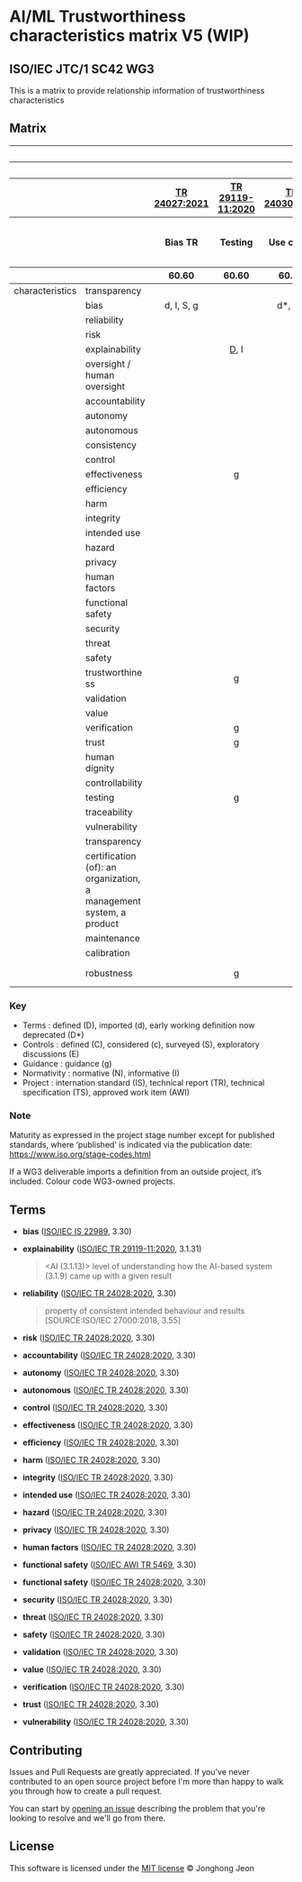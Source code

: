 # AI/ML Trustworthiness characteristics matrix V5 (WIP)
## ISO/IEC JTC/1 SC42 WG3 

This is a matrix to provide relationship information of trustworthiness characteristics

## Matrix
<table>
<thead>
<tr>
  <th></th>
  <th></th>
  <th align="center" colspan="15">Deliverable</th>
</tr>
<tr>
  <th></th>
  <th></th>
  <th align="center" colspan="8">Informative</th>
  <th align="center" colsapn="12">Normative</th>
  </tr>
<tr>
  <th></th>
  <th></th>
  <th align="center"><a href="https://www.iso.org/obp/ui#iso:std:iso-iec:tr:24027:ed-1:v1:en">TR 24027:2021</a></th>
  <th align="center"><a href="https://www.iso.org/obp/ui#iso:std:iso-iec:tr:29119:-11:ed-1:v1:en">TR 29119-11:2020</a></th>
  <th align="center"><a href="https://www.iso.org/obp/ui#iso:std:iso-iec:tr:24030:ed-1:v1:en">TR 24030:2021</a></th>
  <th align="center"><a href="https://www.iso.org/obp/ui#iso:std:iso-iec:tr:24028:ed-1:v1:en">TR 24028:2020</a></th>
  <th align="center"><a href="https://www.iso.org/obp/ui#iso:std:iso-iec:tr:24029:-1:ed-1:v1:en">TR 24029-1:2021</a></th>
  <th align="center"><a href="https://www.iso.org/standard/79804.html">DIS 24029-2</a></th>
  <th align="center"><a href="https://www.iso.org/standard/78507.html">PRF TR 24368</a></th>
  <th align="center"><a href="https://www.iso.org/standard/81283.html">AWI TR 5469</a></th>
  <th align="center"><a href="https://www.iso.org/obp/ui#iso:std:iso-iec:38507:ed-1:v1:en">IS 38507:2022</a></th>
  <th align="center"><a href="https://www.iso.org/standard/74296.html">IS 22989</a></th>
  <th align="center"><a href="https://www.iso.org/standard/77304.html">DIS 23894</a></th>
  <th align="center"><a href="https://www.iso.org/standard/84110.html">AWI TS 12791</a></th>
  <th align="center"><a href="https://www.iso.org/standard/83012.html">AWI TS 8200</a></th>
  <th align="center"><a href="https://www.iso.org/standard/82148.html">AWI TS 6254</a></th>
  <th align="center"><a href="https://www.iso.org/standard/79799.html">DTS 4213.2</a></th>
  <th align="center"><a href="https://www.iso.org/standard/81230.html">CD 42001</a></th>
  <th align="center"><a href="https://www.iso.org/standard/80655.html">DIS 25059</a></th>
  <th align="center"><a href="https://www.iso.org/standard/84111.html">AWI 12792</a></th>
  <th align="center"><a href="https://www.iso.org/standard/81118.html">CD 5338</a></th>
  <th align="center"><a href="https://www.iso.org/standard/82570.html">AWI TS 5471</a></th>
  </tr>
  <tr>
    <th></th>
    <th></th>
    <th align="center">Bias TR</a></th>
  <th align="center">Testing</th>
  <th align="center">Use cases</th>
  <th align="center">Trus tw</th>
  <th align="center">RNN-1</th>
  <th align="center">RNN-2</th>
  <th align="center">Ethics</th>
  <th align="center">FSafety</th>
  <th align="center">Governance</th>
  <th align="center">Cncpts & Trmgy</th>
  <th align="center">Risk</th>
  <th align="center">Bias Treat ment TS</th>
  <th align="center">Controllability</th>
  <th align="center">XAI</th>
  <th align="center">ML clasfn perf.</th>
  <th align="center">Mangnt systems</th>
  <th align="center">SQuaRE</th>
  <th align="center">Transparency taxonomy</th>
  <th align="center">Life cycle processes</th>
  <th align="center">Qual eval</th>
  </tr>
  <tr>
    <th></th>
    <th></th>
    <th align="center">60.60</th>
  <th align="center">60.60</th>
  <th align="center">60.60</th>
  <th align="center">60.60</th>
  <th align="center">60.60</th>
  <th align="center">40.00</th>
  <th align="center">50.00</th>
  <th align="center">10.99</th>
  <th align="center">60.60</th>
  <th align="center">60.00</th>
  <th align="center">40.20</th>
  <th align="center">20.00</th>
  <th align="center">20.00</th>
  <th align="center">20.00</th>
  <th align="center">35.020</th>
  <th align="center">30.20</th>
  <th align="center">40.00</th>
  <th align="center">20.00</th>
  <th align="center">35.20</th>
  <th align="center">20.00</th>
  </tr>
</thead>
  
<tbody>
  <tr>
    <td>characteristics</td>
    <td>transparency</td>
    <td align="center"></td>
    <td align="center"></td>
    <td align="center"></td>
    <td align="center">g</td>
    <td align="center"></td>
    <td align="center"></td>
    <td align="center"></td>
    <td align="center"></td>
    <td align="center"></td>
    <td align="center"></td>
    <td align="center"></td>
    <td align="center"></td>
    <td align="center"></td>
    <td align="center"></td>
    <td align="center"></td>
    <td align="center"></td>
    <td align="center"></td>
    <td align="center"></td>
    <td align="center"></td>
    <td align="center">g?</td>
  </tr>
  <tr>
    <td></td>
    <td>bias</td>
    <td align="center">d, I, S, g</td>
    <td align="center"></td>
    <td align="center">d*, I, E</td>
    <td align="center">g</td>
    <td align="center"></td>
    <td align="center"></td>
    <td align="center"></td>
    <td align="center"></td>
    <td align="center"></td>
    <td align="center">D, c</td>
    <td align="center"></td>
    <td align="center">d, c</td>
    <td align="center">c</td>
    <td align="center"></td>
    <td align="center"></td>
    <td align="center"></td>
    <td align="center"></td>
    <td align="center"></td>
    <td align="center"></td>
    <td align="center">g?</td>
  </tr>
  <tr>
    <td></td>
    <td>reliability</td>
    <td align="center"></td>
    <td align="center"></td>
    <td align="center"></td>
    <td align="center"><a href="#DS_reliability">D*</a>, g</td>
    <td align="center"></td>
    <td align="center"></td>
    <td align="center"></td>
    <td align="center"></td>
    <td align="center"></td>
    <td align="center"></td>
    <td align="center"></td>
    <td align="center"></td>
    <td align="center"></td>
    <td align="center"></td>
    <td align="center"></td>
    <td align="center"></td>
    <td align="center">d?/D?, g</td>
    <td align="center"></td>
    <td align="center"></td>
    <td align="center">g?</td>
  </tr>
  <tr>
    <td></td>
    <td>risk</td>
    <td align="center"></td>
    <td align="center"></td>
    <td align="center"></td>
    <td align="center">D*, g</td>
    <td align="center"></td>
    <td align="center"></td>
    <td align="center"></td>
    <td align="center"></td>
    <td align="center"></td>
    <td align="center">D, N, g</td>
    <td align="center"></td>
    <td align="center"></td>
    <td align="center"></td>
    <td align="center"></td>
    <td align="center"></td>
    <td align="center"></td>
    <td align="center"></td>
    <td align="center"></td>
    <td align="center"></td>
    <td align="center"></td>
  </tr>  
  <tr>
    <td></td>
    <td>explainability</td>
    <td align="center"></td>
    <td align="center"><a href="#D_explainability">D</a>, I</td>
    <td align="center"></td>
    <td align="center"></td>
    <td align="center"></td>
    <td align="center"></td>
    <td align="center"></td>
    <td align="center"></td>
    <td align="center"></td>
    <td align="center"></td>
    <td align="center"></td>
    <td align="center"></td>
    <td align="center"></td>
    <td align="center"></td>
    <td align="center"></td>
    <td align="center"></td>
    <td align="center"></td>
    <td align="center"></td>
    <td align="center"></td>
    <td align="center"></td>
  </tr>  
  <tr>
    <td></td>
    <td>oversight / human oversight</td>
    <td align="center"></td>
    <td align="center"></td>
    <td align="center"></td>
    <td align="center"></td>
    <td align="center"></td>
    <td align="center"></td>
    <td align="center"></td>
    <td align="center"></td>
    <td align="center"></td>
    <td align="center">g</td>
    <td align="center"></td>
    <td align="center"></td>
    <td align="center">c, g</td>
    <td align="center"></td>
    <td align="center"></td>
    <td align="center"></td>
    <td align="center"></td>
    <td align="center"></td>
    <td align="center"></td>
    <td align="center"></td>
  </tr>
  <tr>
    <td></td>
    <td>accountability</td>
    <td align="center"></td>
    <td align="center"></td>
    <td align="center"></td>
    <td align="center">D*</td>
    <td align="center"></td>
    <td align="center"></td>
    <td align="center"></td>
    <td align="center"></td>
    <td align="center"></td>
    <td align="center"></td>
    <td align="center"></td>
    <td align="center"></td>
    <td align="center"></td>
    <td align="center"></td>
    <td align="center"></td>
    <td align="center"></td>
    <td align="center"></td>
    <td align="center"></td>
    <td align="center"></td>
    <td align="center"></td>
  </tr>
  <tr>
    <td></td>
    <td>autonomy</td>
    <td align="center"></td>
    <td align="center"></td>
    <td align="center"></td>
    <td align="center">D*</td>
    <td align="center"></td>
    <td align="center"></td>
    <td align="center"></td>
    <td align="center"></td>
    <td align="center"></td>
    <td align="center">g</td>
    <td align="center"></td>
    <td align="center"></td>
    <td align="center"></td>
    <td align="center"></td>
    <td align="center"></td>
    <td align="center"></td>
    <td align="center"></td>
    <td align="center"></td>
    <td align="center"></td>
    <td align="center"></td>
  </tr>
  <tr>
    <td></td>
    <td>autonomous</td>
    <td align="center"></td>
    <td align="center"></td>
    <td align="center"></td>
    <td align="center">D*</td>
    <td align="center"></td>
    <td align="center"></td>
    <td align="center"></td>
    <td align="center"></td>
    <td align="center"></td>
    <td align="center">g</td>
    <td align="center"></td>
    <td align="center"></td>
    <td align="center"></td>
    <td align="center"></td>
    <td align="center"></td>
    <td align="center"></td>
    <td align="center"></td>
    <td align="center"></td>
    <td align="center"></td>
    <td align="center"></td>
  </tr>  
  <tr>
    <td></td>
    <td>consistency</td>
    <td align="center"></td>
    <td align="center"></td>
    <td align="center"></td>
    <td align="center"></td>
    <td align="center"></td>
    <td align="center"></td>
    <td align="center"></td>
    <td align="center"></td>
    <td align="center"></td>
    <td align="center"></td>
    <td align="center"></td>
    <td align="center"></td>
    <td align="center"></td>
    <td align="center"></td>
    <td align="center"></td>
    <td align="center"></td>
    <td align="center"></td>
    <td align="center"></td>
    <td align="center"></td>
    <td align="center"></td>
  </tr>    
  <tr>
    <td></td>
    <td>control</td>
    <td align="center"></td>
    <td align="center"></td>
    <td align="center"></td>
    <td align="center">D*</td>
    <td align="center"></td>
    <td align="center"></td>
    <td align="center"></td>
    <td align="center"></td>
    <td align="center"></td>
    <td align="center"></td>
    <td align="center"></td>
    <td align="center"></td>
    <td align="center"></td>
    <td align="center"></td>
    <td align="center"></td>
    <td align="center"></td>
    <td align="center"></td>
    <td align="center"></td>
    <td align="center"></td>
    <td align="center"></td>
  </tr>  
  <tr>
    <td></td>
    <td>effectiveness</td>
    <td align="center"></td>
    <td align="center">g</td>
    <td align="center"></td>
    <td align="center">D*</td>
    <td align="center"></td>
    <td align="center"></td>
    <td align="center"></td>
    <td align="center"></td>
    <td align="center"></td>
    <td align="center"></td>
    <td align="center"></td>
    <td align="center"></td>
    <td align="center"></td>
    <td align="center"></td>
    <td align="center"></td>
    <td align="center"></td>
    <td align="center">d?/D?, g</td>
    <td align="center"></td>
    <td align="center"></td>
    <td align="center"></td>
  </tr>    
  <tr>
    <td></td>
    <td>efficiency</td>
    <td align="center"></td>
    <td align="center"></td>
    <td align="center"></td>
    <td align="center">D*</td>
    <td align="center"></td>
    <td align="center"></td>
    <td align="center"></td>
    <td align="center"></td>
    <td align="center"></td>
    <td align="center"></td>
    <td align="center"></td>
    <td align="center"></td>
    <td align="center"></td>
    <td align="center"></td>
    <td align="center"></td>
    <td align="center"></td>
    <td align="center"></td>
    <td align="center"></td>
    <td align="center"></td>
    <td align="center"></td>
  </tr>      
  <tr>
    <td></td>
    <td>harm</td>
    <td align="center"></td>
    <td align="center"></td>
    <td align="center"></td>
    <td align="center">D*, g</td>
    <td align="center"></td>
    <td align="center"></td>
    <td align="center"></td>
    <td align="center"></td>
    <td align="center"></td>
    <td align="center"></td>
    <td align="center"></td>
    <td align="center"></td>
    <td align="center"></td>
    <td align="center"></td>
    <td align="center"></td>
    <td align="center"></td>
    <td align="center"></td>
    <td align="center"></td>
    <td align="center"></td>
    <td align="center"></td>
  </tr>     
  <tr>
    <td></td>
    <td>integrity</td>
    <td align="center"></td>
    <td align="center"></td>
    <td align="center"></td>
    <td align="center">D*</td>
    <td align="center"></td>
    <td align="center"></td>
    <td align="center"></td>
    <td align="center"></td>
    <td align="center"></td>
    <td align="center"></td>
    <td align="center"></td>
    <td align="center"></td>
    <td align="center"></td>
    <td align="center"></td>
    <td align="center"></td>
    <td align="center"></td>
    <td align="center">d?/D?, g</td>
    <td align="center"></td>
    <td align="center"></td>
    <td align="center"></td>
  </tr>    
  <tr>
    <td></td>
    <td>intended use</td>
    <td align="center"></td>
    <td align="center"></td>
    <td align="center"></td>
    <td align="center">D*</td>
    <td align="center"></td>
    <td align="center"></td>
    <td align="center"></td>
    <td align="center"></td>
    <td align="center"></td>
    <td align="center"></td>
    <td align="center"></td>
    <td align="center"></td>
    <td align="center"></td>
    <td align="center"></td>
    <td align="center"></td>
    <td align="center"></td>
    <td align="center"></td>
    <td align="center"></td>
    <td align="center"></td>
    <td align="center"></td>
  </tr>        
  <tr>
    <td></td>
    <td>hazard</td>
    <td align="center"></td>
    <td align="center"></td>
    <td align="center"></td>
    <td align="center">D*</td>
    <td align="center"></td>
    <td align="center"></td>
    <td align="center"></td>
    <td align="center"></td>
    <td align="center"></td>
    <td align="center"></td>
    <td align="center"></td>
    <td align="center"></td>
    <td align="center"></td>
    <td align="center"></td>
    <td align="center"></td>
    <td align="center"></td>
    <td align="center"></td>
    <td align="center"></td>
    <td align="center"></td>
    <td align="center"></td>
  </tr>          
  <tr>
    <td></td>
    <td>privacy</td>
    <td align="center"></td>
    <td align="center"></td>
    <td align="center"></td>
    <td align="center">D*</td>
    <td align="center"></td>
    <td align="center"></td>
    <td align="center"></td>
    <td align="center"></td>
    <td align="center"></td>
    <td align="center"></td>
    <td align="center"></td>
    <td align="center"></td>
    <td align="center"></td>
    <td align="center"></td>
    <td align="center"></td>
    <td align="center"></td>
    <td align="center"></td>
    <td align="center"></td>
    <td align="center"></td>
    <td align="center">g?</td>
  </tr>     
  <tr>
    <td></td>
    <td>human factors</td>
    <td align="center"></td>
    <td align="center"></td>
    <td align="center"></td>
    <td align="center">D*</td>
    <td align="center"></td>
    <td align="center"></td>
    <td align="center"></td>
    <td align="center"></td>
    <td align="center"></td>
    <td align="center"></td>
    <td align="center"></td>
    <td align="center"></td>
    <td align="center"></td>
    <td align="center"></td>
    <td align="center"></td>
    <td align="center"></td>
    <td align="center"></td>
    <td align="center"></td>
    <td align="center"></td>
    <td align="center"></td>
  </tr>       
  <tr>
    <td></td>
    <td>functional safety</td>
    <td align="center"></td>
    <td align="center"></td>
    <td align="center"></td>
    <td align="center">D*</td>
    <td align="center"></td>
    <td align="center"></td>
    <td align="center"></td>
    <td align="center">D, g, c</td>
    <td align="center"></td>
    <td align="center"></td>
    <td align="center"></td>
    <td align="center"></td>
    <td align="center"></td>
    <td align="center"></td>
    <td align="center"></td>
    <td align="center"></td>
    <td align="center"></td>
    <td align="center"></td>
    <td align="center"></td>
    <td align="center"></td>
  </tr>    
  <tr>
    <td></td>
    <td>security</td>
    <td align="center"></td>
    <td align="center"></td>
    <td align="center"></td>
    <td align="center">D*</td>
    <td align="center"></td>
    <td align="center"></td>
    <td align="center"></td>
    <td align="center"></td>
    <td align="center"></td>
    <td align="center"></td>
    <td align="center"></td>
    <td align="center"></td>
    <td align="center"></td>
    <td align="center"></td>
    <td align="center"></td>
    <td align="center"></td>
    <td align="center"></td>
    <td align="center"></td>
    <td align="center"></td>
    <td align="center"></td>
  </tr>    
  <tr>
    <td></td>
    <td>threat</td>
    <td align="center"></td>
    <td align="center"></td>
    <td align="center"></td>
    <td align="center">D*</td>
    <td align="center"></td>
    <td align="center"></td>
    <td align="center"></td>
    <td align="center"></td>
    <td align="center"></td>
    <td align="center"></td>
    <td align="center"></td>
    <td align="center"></td>
    <td align="center"></td>
    <td align="center"></td>
    <td align="center"></td>
    <td align="center"></td>
    <td align="center"></td>
    <td align="center"></td>
    <td align="center"></td>
    <td align="center"></td>
  </tr>    
  <tr>
    <td></td>
    <td>safety</td>
    <td align="center"></td>
    <td align="center"></td>
    <td align="center"></td>
    <td align="center">D*</td>
    <td align="center"></td>
    <td align="center"></td>
    <td align="center"></td>
    <td align="center"></td>
    <td align="center"></td>
    <td align="center"></td>
    <td align="center"></td>
    <td align="center"></td>
    <td align="center"></td>
    <td align="center"></td>
    <td align="center"></td>
    <td align="center"></td>
    <td align="center"></td>
    <td align="center"></td>
    <td align="center"></td>
    <td align="center"></td>
  </tr>      
  <tr>
    <td></td>
    <td>trustworthine ss</td>
    <td align="center"></td>
    <td align="center">g</td>
    <td align="center"></td>
    <td align="center"></td>
    <td align="center"></td>
    <td align="center"></td>
    <td align="center"></td>
    <td align="center"></td>
    <td align="center"></td>
    <td align="center"></td>
    <td align="center"></td>
    <td align="center"></td>
    <td align="center"></td>
    <td align="center"></td>
    <td align="center"></td>
    <td align="center"></td>
    <td align="center"></td>
    <td align="center"></td>
    <td align="center"></td>
    <td align="center"></td>
  </tr>       
  <tr>
    <td></td>
    <td>validation</td>
    <td align="center"></td>
    <td align="center"></td>
    <td align="center"></td>
    <td align="center">D*</td>
    <td align="center"></td>
    <td align="center"></td>
    <td align="center"></td>
    <td align="center"></td>
    <td align="center"></td>
    <td align="center"></td>
    <td align="center"></td>
    <td align="center"></td>
    <td align="center"></td>
    <td align="center"></td>
    <td align="center"></td>
    <td align="center"></td>
    <td align="center">d?/D?, g</td>
    <td align="center"></td>
    <td align="center"></td>
    <td align="center">g?</td>
  </tr>      
  <tr>
    <td></td>
    <td>value</td>
    <td align="center"></td>
    <td align="center"></td>
    <td align="center"></td>
    <td align="center">D*</td>
    <td align="center"></td>
    <td align="center"></td>
    <td align="center"></td>
    <td align="center"></td>
    <td align="center"></td>
    <td align="center"></td>
    <td align="center"></td>
    <td align="center"></td>
    <td align="center"></td>
    <td align="center"></td>
    <td align="center"></td>
    <td align="center"></td>
    <td align="center"></td>
    <td align="center"></td>
    <td align="center"></td>
    <td align="center"></td>
  </tr>      
  <tr>
    <td></td>
    <td>verification</td>
    <td align="center"></td>
    <td align="center">g</td>
    <td align="center"></td>
    <td align="center">D*</td>
    <td align="center"></td>
    <td align="center"></td>
    <td align="center"></td>
    <td align="center"></td>
    <td align="center"></td>
    <td align="center"></td>
    <td align="center"></td>
    <td align="center"></td>
    <td align="center"></td>
    <td align="center"></td>
    <td align="center"></td>
    <td align="center"></td>
    <td align="center"></td>
    <td align="center"></td>
    <td align="center"></td>
    <td align="center"></td>
  </tr>    
  <tr>
    <td></td>
    <td>trust</td>
    <td align="center"></td>
    <td align="center">g</td>
    <td align="center"></td>
    <td align="center">D*</td>
    <td align="center"></td>
    <td align="center"></td>
    <td align="center"></td>
    <td align="center"></td>
    <td align="center"></td>
    <td align="center"></td>
    <td align="center"></td>
    <td align="center"></td>
    <td align="center"></td>
    <td align="center"></td>
    <td align="center"></td>
    <td align="center"></td>
    <td align="center"></td>
    <td align="center"></td>
    <td align="center"></td>
    <td align="center"></td>
  </tr>      
  <tr>
    <td></td>
    <td>human dignity</td>
    <td align="center"></td>
    <td align="center"></td>
    <td align="center"></td>
    <td align="center"></td>
    <td align="center"></td>
    <td align="center"></td>
    <td align="center"></td>
    <td align="center"></td>
    <td align="center"></td>
    <td align="center"></td>
    <td align="center"></td>
    <td align="center"></td>
    <td align="center"></td>
    <td align="center"></td>
    <td align="center"></td>
    <td align="center"></td>
    <td align="center"></td>
    <td align="center"></td>
    <td align="center"></td>
    <td align="center"></td>
  </tr>       
  <tr>
    <td></td>
    <td>controllability</td>
    <td align="center"></td>
    <td align="center"></td>
    <td align="center"></td>
    <td align="center"></td>
    <td align="center"></td>
    <td align="center"></td>
    <td align="center"></td>
    <td align="center"></td>
    <td align="center"></td>
    <td align="center"></td>
    <td align="center"></td>
    <td align="center"></td>
    <td align="center">D, g</td>
    <td align="center"></td>
    <td align="center"></td>
    <td align="center"></td>
    <td align="center"></td>
    <td align="center"></td>
    <td align="center"></td>
    <td align="center"></td>
  </tr>      
  <tr>
    <td></td>
    <td>testing</td>
    <td align="center"></td>
    <td align="center">g</td>
    <td align="center"></td>
    <td align="center"></td>
    <td align="center"></td>
    <td align="center"></td>
    <td align="center"></td>
    <td align="center"></td>
    <td align="center"></td>
    <td align="center"></td>
    <td align="center"></td>
    <td align="center"></td>
    <td align="center"></td>
    <td align="center"></td>
    <td align="center"></td>
    <td align="center"></td>
    <td align="center"></td>
    <td align="center"></td>
    <td align="center"></td>
    <td align="center"></td>
  </tr>      
  <tr>
    <td></td>
    <td>traceability</td>
    <td align="center"></td>
    <td align="center"></td>
    <td align="center"></td>
    <td align="center"></td>
    <td align="center"></td>
    <td align="center"></td>
    <td align="center"></td>
    <td align="center"></td>
    <td align="center"></td>
    <td align="center"></td>
    <td align="center"></td>
    <td align="center"></td>
    <td align="center"></td>
    <td align="center"></td>
    <td align="center"></td>
    <td align="center"></td>
    <td align="center"></td>
    <td align="center"></td>
    <td align="center"></td>
    <td align="center"></td>
  </tr>     
  <tr>
    <td></td>
    <td>vulnerability</td>
    <td align="center"></td>
    <td align="center"></td>
    <td align="center"></td>
    <td align="center">D*</td>
    <td align="center"></td>
    <td align="center"></td>
    <td align="center"></td>
    <td align="center"></td>
    <td align="center"></td>
    <td align="center"></td>
    <td align="center"></td>
    <td align="center"></td>
    <td align="center"></td>
    <td align="center"></td>
    <td align="center"></td>
    <td align="center"></td>
    <td align="center"></td>
    <td align="center"></td>
    <td align="center"></td>
    <td align="center"></td>
  </tr>        
  <tr>
    <td></td>
    <td>transparency</td>
    <td align="center"></td>
    <td align="center"></td>
    <td align="center"></td>
    <td align="center"></td>
    <td align="center"></td>
    <td align="center"></td>
    <td align="center"></td>
    <td align="center"></td>
    <td align="center"></td>
    <td align="center">D?</td>
    <td align="center"></td>
    <td align="center"></td>
    <td align="center"></td>
    <td align="center"></td>
    <td align="center"></td>
    <td align="center"></td>
    <td align="center"></td>
    <td align="center">D?/d?</td>
    <td align="center"></td>
    <td align="center"></td>
  </tr> 
  <tr>
    <td></td>
    <td>certification (of): an organization, a management system, a product</td>
    <td align="center"></td>
    <td align="center"></td>
    <td align="center"></td>
    <td align="center"></td>
    <td align="center"></td>
    <td align="center"></td>
    <td align="center"></td>
    <td align="center"></td>
    <td align="center"></td>
    <td align="center"></td>
    <td align="center"></td>
    <td align="center"></td>
    <td align="center"></td>
    <td align="center"></td>
    <td align="center"></td>
    <td align="center"></td>
    <td align="center"></td>
    <td align="center"></td>
    <td align="center"></td>
    <td align="center"></td>
  </tr>    
  <tr>
    <td></td>
    <td>maintenance</td>
    <td align="center"></td>
    <td align="center"></td>
    <td align="center"></td>
    <td align="center"></td>
    <td align="center"></td>
    <td align="center"></td>
    <td align="center"></td>
    <td align="center"></td>
    <td align="center"></td>
    <td align="center"></td>
    <td align="center"></td>
    <td align="center"></td>
    <td align="center"></td>
    <td align="center"></td>
    <td align="center"></td>
    <td align="center"></td>
    <td align="center"></td>
    <td align="center"></td>
    <td align="center"></td>
    <td align="center"></td>
  </tr>      
  <tr>
    <td></td>
    <td>calibration</td>
    <td align="center"></td>
    <td align="center"></td>
    <td align="center"></td>
    <td align="center"></td>
    <td align="center"></td>
    <td align="center"></td>
    <td align="center"></td>
    <td align="center"></td>
    <td align="center"></td>
    <td align="center"></td>
    <td align="center"></td>
    <td align="center"></td>
    <td align="center"></td>
    <td align="center"></td>
    <td align="center"></td>
    <td align="center"></td>
    <td align="center"></td>
    <td align="center"></td>
    <td align="center"></td>
    <td align="center"></td>
  </tr>       
  <tr>
    <td></td>
    <td>robustness</td>
    <td align="center"></td>
    <td align="center">g</td>
    <td align="center"></td>
    <td align="center"></td>
    <td align="center"></td>
    <td align="center"></td>
    <td align="center"></td>
    <td align="center"></td>
    <td align="center"></td>
    <td align="center"></td>
    <td align="center"></td>
    <td align="center"></td>
    <td align="center"></td>
    <td align="center"></td>
    <td align="center"></td>
    <td align="center"></td>
    <td align="center"></td>
    <td align="center"></td>
    <td align="center"></td>
    <td align="center">[AAA][24027]</td>
  </tr>         
</tbody>
</table>

### Key

* Terms : defined (D), imported (d), early working definition now deprecated (D*)
* Controls : defined (C), considered (c), surveyed (S), exploratory discussions (E)
* Guidance : guidance (g)
* Normativity : normative (N), informative (I)
* Project : internation standard (IS), technical report (TR), technical specification (TS), approved work item (AWI)

### Note

Maturity as expressed in the project stage number except for published standards, where ‘published’ is indicated via the publication date: https://www.iso.org/stage-codes.html

If a WG3 deliverable imports a definition from an outside project, it’s included. Colour code WG3-owned projects.

## Terms 

* **<a id="D_bias">bias</a>** ([ISO/IEC IS 22989][22989], 3.30)
  >

* **<a id="D_explainability">explainability</a>**  ([ISO/IEC TR 29119-11:2020][29119-11], 3.1.31)
  >  <AI (3.1.13)> level of understanding how the AI-based system (3.1.9) came up with a given result

* **<a id="DS_reliability">reliability</a>** ([ISO/IEC TR 24028:2020][24028], 3.30)
  >  property of consistent intended behaviour and results <br>
  > [SOURCE:ISO/IEC 27000:2018, 3.55]

* **<a id="DS_risk">risk</a>** ([ISO/IEC TR 24028:2020][24028], 3.30)
  >

* **<a id="DS_accountability">accountability</a>** ([ISO/IEC TR 24028:2020][24028], 3.30)
  >

* **<a id="DS_autonomy">autonomy</a>** ([ISO/IEC TR 24028:2020][24028], 3.30)
  >

* **<a id="DS_autonomous">autonomous</a>** ([ISO/IEC TR 24028:2020][24028], 3.30)
  >

* **<a id="DS_control">control</a>** ([ISO/IEC TR 24028:2020][24028], 3.30)
  >

* **<a id="DS_effectiveness">effectiveness</a>** ([ISO/IEC TR 24028:2020][24028], 3.30)
  >

* **<a id="DS_efficiency">efficiency</a>** ([ISO/IEC TR 24028:2020][24028], 3.30)
  >

* **<a id="DS_harm">harm</a>** ([ISO/IEC TR 24028:2020][24028], 3.30)
  >

* **<a id="DS_integrity">integrity</a>** ([ISO/IEC TR 24028:2020][24028], 3.30)
  >
* **<a id="DS_intendeduse">intended use</a>** ([ISO/IEC TR 24028:2020][24028], 3.30)
  >
* **<a id="DS_hazard">hazard</a>** ([ISO/IEC TR 24028:2020][24028], 3.30)
  >
* **<a id="DS_privacy">privacy</a>** ([ISO/IEC TR 24028:2020][24028], 3.30)
  >
* **<a id="DS_humanfactors">human factors</a>** ([ISO/IEC TR 24028:2020][24028], 3.30)
  >
* **<a id="D_functionalsafety">functional safety</a>** ([ISO/IEC AWI TR 5469][5469], 3.30)
  >
* **<a id="DS_functionalsafety">functional safety</a>** ([ISO/IEC TR 24028:2020][24028], 3.30)
  >
* **<a id="DS_security">security</a>** ([ISO/IEC TR 24028:2020][24028], 3.30)
  >
* **<a id="DS_threat">threat</a>** ([ISO/IEC TR 24028:2020][24028], 3.30)
  >
* **<a id="DS_safety">safety</a>** ([ISO/IEC TR 24028:2020][24028], 3.30)
  >
* **<a id="DS_validation">validation</a>** ([ISO/IEC TR 24028:2020][24028], 3.30)
  >
* **<a id="DS_value">value</a>** ([ISO/IEC TR 24028:2020][24028], 3.30)
  >
* **<a id="DS_verification">verification</a>** ([ISO/IEC TR 24028:2020][24028], 3.30)
  >
* **<a id="DS_trust">trust</a>** ([ISO/IEC TR 24028:2020][24028], 3.30)
  >
* **<a id="DS_vulnerability">vulnerability</a>** ([ISO/IEC TR 24028:2020][24028], 3.30)
  >

[24027]: https://www.iso.org/obp/ui#iso:std:iso-iec:tr:24027:ed-1:v1:en 
[29119-11]: https://www.iso.org/obp/ui#iso:std:iso-iec:tr:29119:-11:ed-1:v1:en 
[24030]: https://www.iso.org/obp/ui#iso:std:iso-iec:tr:24030:ed-1:v1:en
[24028]: https://www.iso.org/obp/ui#iso:std:iso-iec:tr:24028:ed-1:v1:en
[24029-1]: https://www.iso.org/obp/ui#iso:std:iso-iec:tr:24029:-1:ed-1:v1:en
[24029-2]: https://www.iso.org/standard/79804.html
[24368]: https://www.iso.org/standard/78507.html
[5469]: https://www.iso.org/standard/81283.html
[38507]: https://www.iso.org/obp/ui#iso:std:iso-iec:38507:ed-1:v1:en
[22989]: https://www.iso.org/standard/74296.html
[23894]: https://www.iso.org/standard/77304.html
[12791]: https://www.iso.org/standard/84110.html
[8200]: https://www.iso.org/standard/83012.html
[6254]: https://www.iso.org/standard/82148.html
[4213.2]: https://www.iso.org/standard/79799.html
[42001]: https://www.iso.org/standard/81230.html
[25059]: https://www.iso.org/standard/80655.html
[12792]: https://www.iso.org/standard/84111.html
[5338]: https://www.iso.org/standard/81118.html
[5471]: https://www.iso.org/standard/82570.html

## Contributing

Issues and Pull Requests are greatly appreciated. If you've never contributed to an open source project before I'm more than happy to walk you through how to create a pull request.

You can start by [opening an issue](https://github.com/hollobit/WG3_TCM/issues/new) describing the problem that you're looking to resolve and we'll go from there.

## License

This software is licensed under the [MIT license](https://opensource.org/licenses/mit-license.php) © Jonghong Jeon
